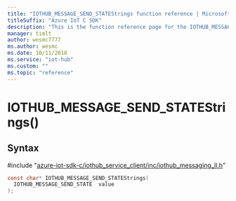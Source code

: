 ```yaml
---                             
title: "IOTHUB_MESSAGE_SEND_STATEStrings function reference | Microsoft Docs" 
titleSuffix: "Azure IoT C SDK"            
description: "This is the function reference page for the IOTHUB_MESSAGE_SEND_STATEStrings() function in the Azure IoT C SDK. This SDK is used with Azure IoT Hub and Azure IoT Hub Device Provisioning Service"            
manager: timlt                 
author: wesmc7777              
ms.author: wesmc               
ms.date: 10/11/2018                    
ms.service: "iot-hub"             
ms.custom: ""                
ms.topic: "reference"        
---                            
```


# IOTHUB_MESSAGE_SEND_STATEStrings()

## Syntax

\#include "[azure-iot-sdk-c/iothub_service_client/inc/iothub_messaging_ll.h](../iothub-messaging-ll-h.md)"  
```C
const char* IOTHUB_MESSAGE_SEND_STATEStrings(
  IOTHUB_MESSAGE_SEND_STATE  value
);
```

